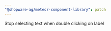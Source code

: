 ```yaml
---
"@shopware-ag/meteor-component-library": patch
---
```


Stop selecting text when double clicking on label

